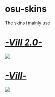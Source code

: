 # osu-skins

The skins i mainly use

# [_-Vill 2.0-_](http://www.mediafire.com/file/9m6ub58yzk38srs/_-Vill+2.0-_.osk)
![](https://osu.ppy.sh/ss/13246453)

# [_-Vill-_](http://www.mediafire.com/file/7retwj143m17ynl/_-Vill-_.osk/file)
![](https://osu.ppy.sh/ss/13246498)
